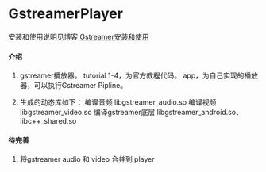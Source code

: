 # GstreamerPlayer
安装和使用说明见博客 [Gstreamer安装和使用](https://yadiq.github.io/2022/08/15/MediaGstreamerInstall/)

#### 介绍
1. gstreamer播放器。
tutorial 1-4，为官方教程代码。
app，为自己实现的播放器，可以执行Gstreamer Pipline。

2. 生成的动态库如下：
编译音频 libgstreamer_audio.so
编译视频 libgstreamer_video.so
编译gstreamer底层 libgstreamer_android.so、libc++_shared.so

#### 待完善
1. 将gstreamer audio 和 video 合并到 player